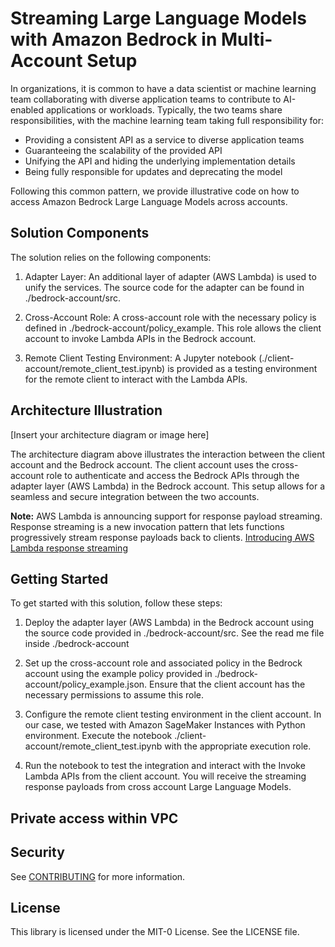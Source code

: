 # Streaming Large Language Models with Amazon Bedrock in Multi-Account Setup

In organizations, it is common to have a data scientist or machine learning team collaborating with diverse application teams to contribute to AI-enabled applications or workloads. Typically, the two teams share responsibilities, with the machine learning team taking full responsibility for:

- Providing a consistent API as a service to diverse application teams
- Guaranteeing the scalability of the provided API
- Unifying the API and hiding the underlying implementation details
- Being fully responsible for updates and deprecating the model

Following this common pattern, we provide illustrative code on how to access Amazon Bedrock Large Language Models across accounts.

## Solution Components
The solution relies on the following components:

1. Adapter Layer: An additional layer of adapter (AWS Lambda) is used to unify the services. The source code for the adapter can be found in ./bedrock-account/src.

2. Cross-Account Role: A cross-account role with the necessary policy is defined in ./bedrock-account/policy_example. This role allows the client account to invoke Lambda APIs in the Bedrock account.

3. Remote Client Testing Environment: A Jupyter notebook (./client-account/remote_client_test.ipynb) is provided as a testing environment for the remote client to interact with the Lambda APIs.


## Architecture Illustration
[Insert your architecture diagram or image here]

The architecture diagram above illustrates the interaction between the client account and the Bedrock account. The client account uses the cross-account role to authenticate and access the Bedrock APIs through the adapter layer (AWS Lambda) in the Bedrock account. This setup allows for a seamless and secure integration between the two accounts.

**Note:** AWS Lambda is announcing support for response payload streaming. Response streaming is a new invocation pattern that lets functions progressively stream response payloads back to clients. [Introducing AWS Lambda response streaming](https://aws.amazon.com/blogs/compute/introducing-aws-lambda-response-streaming/) 

## Getting Started
To get started with this solution, follow these steps:

1. Deploy the adapter layer (AWS Lambda) in the Bedrock account using the source code provided in ./bedrock-account/src. See the read me file inside ./bedrock-account

2. Set up the cross-account role and associated policy in the Bedrock account using the example policy provided in ./bedrock-account/policy_example.json. Ensure that the client account has the necessary permissions to assume this role.

3. Configure the remote client testing environment in the client account. In our case, we tested with Amazon SageMaker Instances with Python environment. Execute the notebook ./client-account/remote_client_test.ipynb with the appropriate execution role.

4. Run the notebook to test the integration and interact with the Invoke Lambda APIs from the client account. You will receive the streaming response payloads from cross account Large Language Models. 


## Private access within VPC


## Security

See [CONTRIBUTING](CONTRIBUTING.md#security-issue-notifications) for more information.

## License

This library is licensed under the MIT-0 License. See the LICENSE file.

